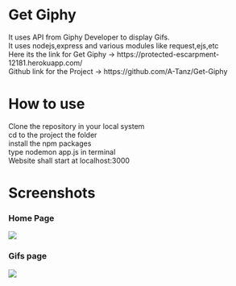 <h1>Get Giphy</h1>
It uses API from Giphy Developer to display Gifs.<br>
It uses nodejs,express and various modules like request,ejs,etc
<br>
Here its the link for Get Giphy -> https://protected-escarpment-12181.herokuapp.com/
<br>
Github link for the Project -> https://github.com/A-Tanz/Get-Giphy
<h1>How to use</h1>
Clone the repository in your local system<br>
cd to the project the folder<br>
install the npm packages<br>
type nodemon app.js in terminal<br>
Website shall start at localhost:3000
<h1>Screenshots</h1>
<h3>Home Page</h3>
<img src="https://user-images.githubusercontent.com/96045452/186987542-7af70036-1c21-4b42-84bc-c651c3fe86c8.png"/>
<h3>Gifs page</h3>
<img src="https://user-images.githubusercontent.com/96045452/186987789-53a83e13-ffa0-4d4f-901d-64c97cdb09cb.png"/>


